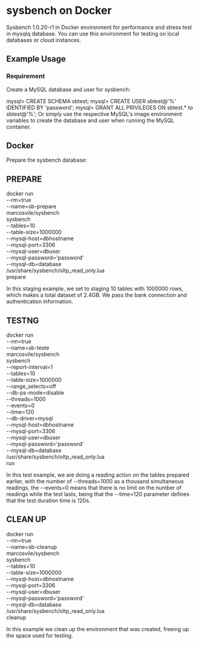 # sysbench on Docker
Sysbench 1.0.20-r1 in Docker environment for performance and stress test in mysqlq database. You can use this environment for testing on local databases or cloud instances.

## Example Usage
### Requirement
Create a MySQL database and user for sysbench:

mysql> CREATE SCHEMA sbtest;
mysql> CREATE USER sbtest@'%' IDENTIFIED BY 'password';
mysql> GRANT ALL PRIVILEGES ON sbtest.* to sbtest@'%';
Or simply use the respective MySQL's image environment variables to create the database and user when running the MySQL container.

## Docker
Prepare the sysbench database:

## PREPARE
docker run \
--rm=true \
--name=sb-prepare \
marcosvile/sysbench \
sysbench \
--tables=10 \
--table-size=1000000 \
--mysql-host=dbhostname \
--mysql-port=3306 \
--mysql-user=dbuser  \
--mysql-password='password' \
--mysql-db=database \
/usr/share/sysbench/oltp_read_only.lua \
prepare

In this staging example, we set to staging 10 tables with 1000000 rows, which makes a total dataset of 2.4GB. We pass the bank connection and authentication information.

## TESTNG
docker run \
--rm=true \
--name=sb-teste \
marcosvile/sysbench \
sysbench \
--report-interval=1 \
--tables=10 \
--table-size=1000000 \
--range_selects=off \
--db-ps-mode=disable \
--threads=1000 \
--events=0 \
--time=120 \
--db-driver=mysql \
--mysql-host=dbhostname \
--mysql-port=3306 \
--mysql-user=dbuser \
--mysql-password='password' \
--mysql-db=database \
/usr/share/sysbench/oltp_read_only.lua \
run

In this test example, we are doing a reading action on the tables prepared earlier, with the number of --threads=1000 as a thousand simultaneous readings, the --events=0 means that there is no limit on the number of readings while the test lasts, being that the --time=120 parameter defines that the test duration time is 120s.

## CLEAN UP
docker run \
--rm=true \
--name=sb-cleanup \
marcosvile/sysbench \
sysbench \
--tables=10 \
--table-size=1000000 \
--mysql-host=dbhostname \
--mysql-port=3306 \
--mysql-user=dbuser  \
--mysql-password='password' \
--mysql-db=database \
/usr/share/sysbench/oltp_read_only.lua \
cleanup

In this example we clean up the environment that was created, freeing up the space used for testing.